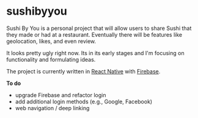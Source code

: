 # sushibyyou

Sushi By You is a personal project that will allow users to share Sushi that they made or had at a restaurant.  Eventually there will be features like geolocation, likes, and even review.

It looks pretty ugly right now.  Its in its early stages and I'm focusing on functionality and formulating ideas.

The project is currently written in [React Native](https://reactnative.dev) with [Firebase](https://firebase.google.com/).  

**To do**
- upgrade Firebase and refactor login
- add additional login methods (e.g., Google, Facebook)
- web navigation / deep linking
